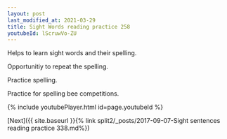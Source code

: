 ```yaml
---
layout: post
last_modified_at: 2021-03-29
title: Sight Words reading practice 258
youtubeId: lScruwVo-ZU
---
```

 
 
Helps to learn sight words and their spelling.

Opportunitiy to repeat the spelling. 

Practice spelling. 
 
Practice for spelling bee competitions. 
 
{% include youtubePlayer.html id=page.youtubeId %}
 
 

[Next]({{ site.baseurl }}{% link  split2/_posts/2017-09-07-Sight sentences reading practice 338.md%})
 
